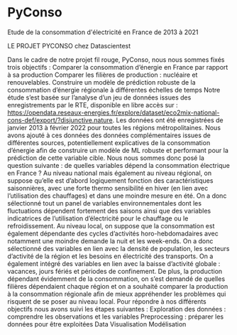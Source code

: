 # PyConso
Etude de la consommation d'électricité en France de 2013 à 2021

LE PROJET  PYCONSO chez Datascientest

Dans le cadre de notre projet fil rouge, PyConso, nous nous sommes fixés trois objectifs : 
Comparer la consommation d’énergie en France par rapport à sa production
Comparer les filières de production : nucléaire et renouvelables.
Construire un modèle de prédiction robuste de la consommation d’énergie régionale à différentes échelles de temps
Notre étude s’est basée sur l’analyse d’un jeu de données issues des enregistrements par le RTE, disponible en libre accès sur : https://opendata.reseaux-energies.fr/explore/dataset/eco2mix-national-cons-def/export/?disjunctive.nature. Les données ont été enregistrées de janvier 2013 à février 2022 pour toutes les régions métropolitaines. 
 Nous avons ajouté à ces données des données complémentaires issues de différentes sources, potentiellement explicatives de la consommation d’énergie afin de construire un modèle de ML robuste et performant pour la prédiction de cette variable cible.
Nous nous sommes donc posé la question suivante : de quelles variables dépend la consommation électrique en France ? 
Au niveau national mais également au niveau régional, on suppose qu’elle est d’abord logiquement fonction des caractéristiques saisonnières, avec une forte thermo sensibilité en hiver (en lien avec l’utilisation des chauffages) et dans une moindre mesure en été. On a donc sélectionné tout un panel de variables environnementales dont les fluctuations dépendent fortement des saisons ainsi que des variables indicatrices de l’utilisation d’électricité pour le chauffage ou le refroidissement. 
Au niveau local, on suppose que la consommation est également dépendante des cycles d’activités horo-hebdomadaires avec notamment une moindre demande la nuit et les week-ends. On a donc sélectionné des variables en lien avec la densité de population, les secteurs d’activité de la région et les besoins en électricité des transports. On a également intégré des variables en lien avec la baisse d’activité globale : vacances, jours fériés et périodes de confinement.
De plus, la production dépendant évidemment de la consommation, on s’est demandé de quelles filières dépendaient chaque région et on a souhaité comparer la production à la consommation régionale afin de mieux appréhender les problèmes qui risquent de se poser au niveau local.
Pour répondre à nos différents objectifs nous avons suivi les étapes suivantes :
Exploration des données : comprendre les observations et les variables
Preprocessing : préparer les données pour être exploitées
Data Visualisation 
Modélisation
